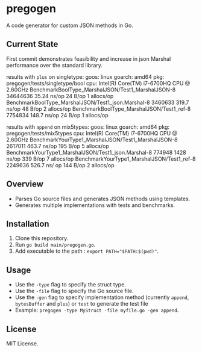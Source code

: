 # pregogen

A code generator for custom JSON methods in Go.

## Current State
First commit demonstrates feasibility and increase in json Marshal performance over the standard library.

results with `plus` on singletype:
goos: linux
goarch: amd64
pkg: pregogen/tests/singletype/bool
cpu: Intel(R) Core(TM) i7-6700HQ CPU @ 2.60GHz
BenchmarkBoolType_MarshalJSON/Test1_MarshalJSON-8         	34644636	        35.24 ns/op	      24 B/op	       1 allocs/op
BenchmarkBoolType_MarshalJSON/Test1_json.Marshal-8        	 3460633	       319.7 ns/op	      48 B/op	       2 allocs/op
BenchmarkBoolType_MarshalJSON/Test1_ref-8                 	 7754834	       148.7 ns/op	      24 B/op	       1 allocs/op

results with `append` on mix5types:
goos: linux
goarch: amd64
pkg: pregogen/tests/mix5types
cpu: Intel(R) Core(TM) i7-6700HQ CPU @ 2.60GHz
BenchmarkYourType1_MarshalJSON/Test1_MarshalJSON-8         	 2617011	       463.7 ns/op	     195 B/op	       5 allocs/op
BenchmarkYourType1_MarshalJSON/Test1_json.Marshal-8        	  774948	      1428 ns/op	     339 B/op	       7 allocs/op
BenchmarkYourType1_MarshalJSON/Test1_ref-8                 	 2249636	       526.7 ns/
op	     144 B/op	       2 allocs/op

## Overview
- Parses Go source files and generates JSON methods using templates.
- Generates multiple implementations with tests and benchmarks.

## Installation
1. Clone this repository.
2. Run `go build main/pregogen.go`.
3. Add executable to the path : `export PATH="$PATH:$(pwd)"`.

## Usage
- Use the `-type` flag to specify the struct type.
- Use the `-file` flag to specify the Go source file.
- Use the `-gen`  flag to specify implementation method (currently `append`, `bytesBuffer` and `plus`) or `test` to generate the test file
- Example: `pregogen -type MyStruct -file myfile.go -gen append`.

## License
MIT License.